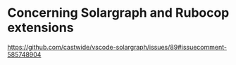# Concerning Solargraph and Rubocop extensions

https://github.com/castwide/vscode-solargraph/issues/89#issuecomment-585748904
